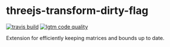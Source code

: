 # threejs-transform-dirty-flag

[![travis build](https://img.shields.io/travis/gkjohnson/threejs-transform-dirty-flag.svg?style=flat-square)](https://travis-ci.org/gkjohnson/threejs-transform-dirty-flag)
[![lgtm code quality](https://img.shields.io/lgtm/grade/javascript/g/gkjohnson/threejs-transform-dirty-flag.svg?style=flat-square&label=code-quality)](https://lgtm.com/projects/g/gkjohnson/threejs-transform-dirty-flag/)

Extension for efficiently keeping matrices and bounds up to date.
